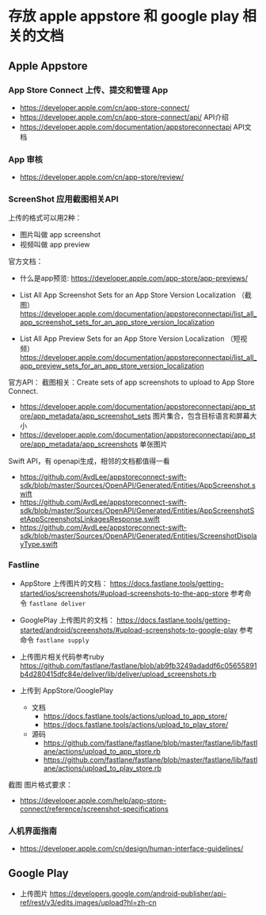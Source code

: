 # 存放 apple appstore 和 google play 相关的文档

## Apple Appstore

### App Store Connect 上传、提交和管理 App
- https://developer.apple.com/cn/app-store-connect/
- https://developer.apple.com/cn/app-store-connect/api/ API介绍
- https://developer.apple.com/documentation/appstoreconnectapi  API文档

### App 审核
- https://developer.apple.com/cn/app-store/review/

### ScreenShot 应用截图相关API
上传的格式可以用2种：
- 图片叫做 app screenshot
- 视频叫做 app preview

官方文档：
- 什么是app预览: https://developer.apple.com/app-store/app-previews/

- List All App Screenshot Sets for an App Store Version Localization （截图） https://developer.apple.com/documentation/appstoreconnectapi/list_all_app_screenshot_sets_for_an_app_store_version_localization
- List All App Preview Sets for an App Store Version Localization （短视频） https://developer.apple.com/documentation/appstoreconnectapi/list_all_app_preview_sets_for_an_app_store_version_localization

官方API： 截图相关：Create sets of app screenshots to upload to App Store Connect.

- https://developer.apple.com/documentation/appstoreconnectapi/app_store/app_metadata/app_screenshot_sets 图片集合，包含目标语言和屏幕大小
- https://developer.apple.com/documentation/appstoreconnectapi/app_store/app_metadata/app_screenshots 单张图片

Swift API，有 openapi生成，相邻的文档都值得一看

- https://github.com/AvdLee/appstoreconnect-swift-sdk/blob/master/Sources/OpenAPI/Generated/Entities/AppScreenshot.swift
- https://github.com/AvdLee/appstoreconnect-swift-sdk/blob/master/Sources/OpenAPI/Generated/Entities/AppScreenshotSetAppScreenshotsLinkagesResponse.swift
- https://github.com/AvdLee/appstoreconnect-swift-sdk/blob/master/Sources/OpenAPI/Generated/Entities/ScreenshotDisplayType.swift

### Fastline
- AppStore 上传图片的文档： https://docs.fastlane.tools/getting-started/ios/screenshots/#upload-screenshots-to-the-app-store 参考命令 ```fastlane deliver```
- GooglePlay 上传图片的文档： https://docs.fastlane.tools/getting-started/android/screenshots/#upload-screenshots-to-google-play 参考命令 ```fastlane supply```
- 上传图片相关代码参考ruby https://github.com/fastlane/fastlane/blob/ab9fb3249adaddf6c05655891b4d280415dfc84e/deliver/lib/deliver/upload_screenshots.rb

- 上传到 AppStore/GooglePlay
  - 文档
    - https://docs.fastlane.tools/actions/upload_to_app_store/
    - https://docs.fastlane.tools/actions/upload_to_play_store/
  - 源码
    - https://github.com/fastlane/fastlane/blob/master/fastlane/lib/fastlane/actions/upload_to_app_store.rb
    - https://github.com/fastlane/fastlane/blob/master/fastlane/lib/fastlane/actions/upload_to_play_store.rb

截图 图片格式要求： 
- https://developer.apple.com/help/app-store-connect/reference/screenshot-specifications

### 人机界面指南
- https://developer.apple.com/cn/design/human-interface-guidelines/

## Google Play
- 上传图片 https://developers.google.com/android-publisher/api-ref/rest/v3/edits.images/upload?hl=zh-cn
